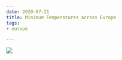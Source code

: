```yaml
---
date: 2020-07-21
title: Minimum Temperatures across Europe
tags:
- europe

---
```

![](/images/minimum_europe_n.jpg)